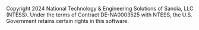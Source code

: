 Copyright 2024 National Technology & Engineering Solutions of Sandia, LLC (NTESS). Under the terms of Contract DE-NA0003525 with NTESS, the U.S. Government retains certain rights in this software.
